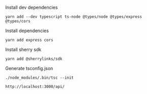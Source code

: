Install dev dependencies

```shell
yarn add --dev typescript ts-node @types/node @types/express @types/cors 
```

Install dependencies

```shell
yarn add express cors
```

Install sherry sdk

```shell
yarn add @sherrylinks/sdk
```

Generate tsconfig.json

```shell
./node_modules/.bin/tsc --init
```

`http://localhost:3000/api/`